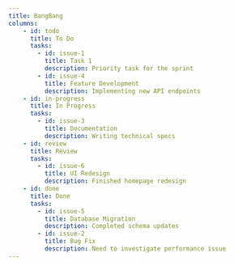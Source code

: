 ```yaml
---
title: BangBang
columns:
    - id: todo
      title: To Do
      tasks:
        - id: issue-1
          title: Task 1
          description: Priority task for the sprint
        - id: issue-4
          title: Feature Development
          description: Implementing new API endpoints
    - id: in-progress
      title: In Progress
      tasks:
        - id: issue-3
          title: Documentation
          description: Writing technical specs
    - id: review
      title: Review
      tasks:
        - id: issue-6
          title: UI Redesign
          description: Finished homepage redesign
    - id: done
      title: Done
      tasks:
        - id: issue-5
          title: Database Migration
          description: Completed schema updates
        - id: issue-2
          title: Bug Fix
          description: Need to investigate performance issue
---
```

